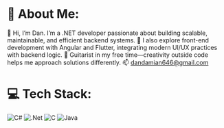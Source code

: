 # 💫 About Me:
👋 Hi, I’m Dan. I’m a .NET developer passionate about building scalable, maintainable, and efficient backend systems.
🌱 I also explore front-end development with Angular and Flutter, integrating modern UI/UX practices with backend logic.
🎸 Guitarist in my free time—creativity outside code helps me approach solutions differently.
📫 dandamian646@gmail.com

# 💻 Tech Stack:
![C#](https://img.shields.io/badge/c%23-%23239120.svg?style=for-the-badge&logo=csharp&logoColor=white) ![.Net](https://img.shields.io/badge/.NET-5C2D91?style=for-the-badge&logo=.net&logoColor=white) ![C](https://img.shields.io/badge/c-%2300599C.svg?style=for-the-badge&logo=c&logoColor=white) ![Java](https://img.shields.io/badge/java-%23ED8B00.svg?style=for-the-badge&logo=openjdk&logoColor=white) 
